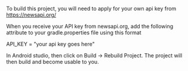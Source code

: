 To build this project, you will need to apply for your own api key from https://newsapi.org/

When you receive your API key from newsapi.org, add the following attribute to your gradle.properties file using this format

API_KEY = "your api key goes here"

In Android studio, then click on Build -> Rebuild Project. The project will then build and become usable to you.
